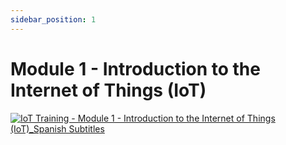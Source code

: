 ```yaml
---
sidebar_position: 1
---
```


# Module 1 - Introduction to the Internet of Things (IoT)

[![IoT Training - Module 1 - Introduction to the Internet of Things (IoT)_Spanish Subtitles](https://res.cloudinary.com/marcomontalbano/image/upload/v1656674225/video_to_markdown/images/youtube--6N6qyvSre1Q-c05b58ac6eb4c4700831b2b3070cd403.jpg)](https://youtu.be/6N6qyvSre1Q "IoT Training - Module 8 - Building your own LoRa Gateway for data transmisión-Spanish Subtitles")
